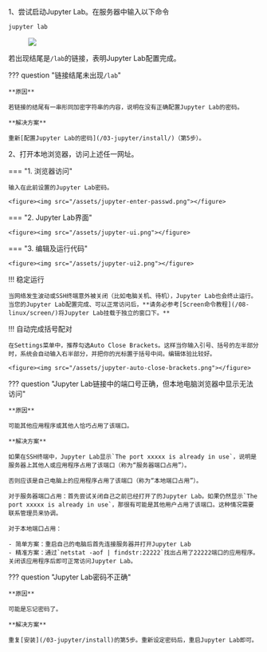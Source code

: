 1、尝试启动Jupyter Lab。在服务器中输入以下命令

```bash
jupyter lab
```

<figure><img src="/assets/jupyter-start.png"></figure>

若出现结尾是`/lab`的链接，表明Jupyter Lab配置完成。

??? question "链接结尾未出现`/lab`"
	
	**原因**
	
	若链接的结尾有一串形同加密字符串的内容，说明在没有正确配置Jupyter Lab的密码。
	
	**解决方案**
	
	重新[配置Jupyter Lab的密码](/03-jupyter/install/)（第5步）。

2、打开本地浏览器，访问上述任一网址。

=== "1. 浏览器访问"
	
	输入在此前设置的Jupyter Lab密码。
	
	<figure><img src="/assets/jupyter-enter-passwd.png"></figure>

=== "2. Jupyter Lab界面"

	<figure><img src="/assets/jupyter-ui.png"></figure>
=== "3. 编辑及运行代码"

	<figure><img src="/assets/jupyter-ui2.png"></figure>

!!! 稳定运行

	当网络发生波动或SSH终端意外被关闭（比如电脑关机、待机），Jupyter Lab也会终止运行。当您的Jupyter Lab配置完成、可以正常访问后，**请务必参考[Screen命令教程](/08-linux/screen/)将Jupyter Lab挂载于独立的窗口下。**

!!! 自动完成括号配对

	在Settings菜单中，推荐勾选Auto Close Brackets。这样当你输入引号、括号的左半部分时，系统会自动输入右半部分，并把你的光标置于括号中间。编辑体验比较好。
	
	<figure><img src="/assets/jupyter-auto-close-brackets.png"></figure>

??? question "Jupyter Lab链接中的端口号正确，但本地电脑浏览器中显示无法访问"

	**原因**
	
	可能其他应用程序或其他人恰巧占用了该端口。
	
	**解决方案**
	
	如果在SSH终端中，Jupyter Lab显示`The port xxxxx is already in use`，说明是服务器上其他人或应用程序占用了该端口（称为“服务器端口占用”）。
	
	否则应该是自己电脑上的应用程序占用了该端口（称为“本地端口占用”）。
	
	对于服务器端口占用：首先尝试关闭自己之前已经打开了的Jupyter Lab。如果仍然显示`The port xxxxx is already in use`，那很有可能是其他用户占用了该端口。这种情况需要联系管理员来协调。

	对于本地端口占用：
	
	- 简单方案：重启自己的电脑后首先连接服务器并打开Jupyter Lab
	- 精准方案：通过`netstat -aof | findstr:22222`找出占用了22222端口的应用程序。关闭该应用程序后即可正常访问Jupyter Lab。

??? question "Jupyter Lab密码不正确"

	**原因**
	
	可能是忘记密码了。
	
	**解决方案**
	
	重复[安装](/03-jupyter/install)的第5步。重新设定密码后，重启Jupyter Lab即可。